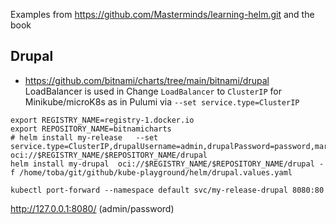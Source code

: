 Examples from https://github.com/Masterminds/learning-helm.git and the book
## Drupal
* https://github.com/bitnami/charts/tree/main/bitnami/drupal
LoadBalancer is used in
Change `LoadBalancer` to `ClusterIP` for Minikube/microK8s as in Pulumi via `--set service.type=ClusterIP`

```shell
export REGISTRY_NAME=registry-1.docker.io
export REPOSITORY_NAME=bitnamicharts
# helm install my-release   --set service.type=ClusterIP,drupalUsername=admin,drupalPassword=password,mariadb.auth.rootPassword=secretpassword     oci://$REGISTRY_NAME/$REPOSITORY_NAME/drupal
helm install my-drupal  oci://$REGISTRY_NAME/$REPOSITORY_NAME/drupal -f /home/toba/git/github/kube-playground/helm/drupal.values.yaml
```

```shell
kubectl port-forward --namespace default svc/my-release-drupal 8080:80
```

http://127.0.0.1:8080/ (admin/password)